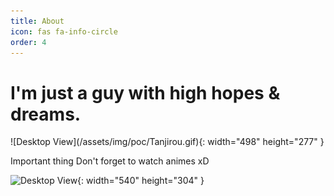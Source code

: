 ```yaml
---
title: About
icon: fas fa-info-circle
order: 4
---
```


<h1> I'm just a guy with high hopes & dreams. </h1>
![Desktop View](/assets/img/poc/Tanjirou.gif){: width="498" height="277" }

Important thing Don't forget to watch animes xD

  ![Desktop View](/assets/img/poc/smileanime.gif){: width="540" height="304" }

